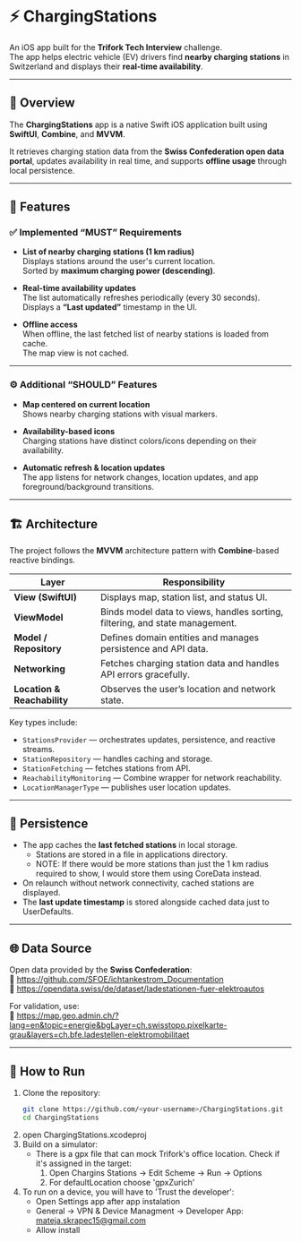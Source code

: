 # ⚡️ ChargingStations

An iOS app built for the **Trifork Tech Interview** challenge.  
The app helps electric vehicle (EV) drivers find **nearby charging stations** in Switzerland and displays their **real-time availability**.

---

## 🚀 Overview

The **ChargingStations** app is a native Swift iOS application built using **SwiftUI**, **Combine**, and **MVVM**.  

It retrieves charging station data from the **Swiss Confederation open data portal**, updates availability in real time, and supports **offline usage** through local persistence.

---

## 🧩 Features

### ✅ Implemented “MUST” Requirements
- **List of nearby charging stations (1 km radius)**  
  Displays stations around the user's current location.  
  Sorted by **maximum charging power (descending)**.  

- **Real-time availability updates**  
  The list automatically refreshes periodically (every 30 seconds).  
  Displays a **“Last updated”** timestamp in the UI.

- **Offline access**  
  When offline, the last fetched list of nearby stations is loaded from cache.  
  The map view is not cached.

---

### ⚙️ Additional “SHOULD” Features
- **Map centered on current location**  
  Shows nearby charging stations with visual markers.

- **Availability-based icons**  
  Charging stations have distinct colors/icons depending on their availability.

- **Automatic refresh & location updates**  
  The app listens for network changes, location updates, and app foreground/background transitions.

---

## 🏗️ Architecture

The project follows the **MVVM** architecture pattern with **Combine**-based reactive bindings.

| Layer | Responsibility |
|--------|----------------|
| **View (SwiftUI)** | Displays map, station list, and status UI. |
| **ViewModel** | Binds model data to views, handles sorting, filtering, and state management. |
| **Model / Repository** | Defines domain entities and manages persistence and API data. |
| **Networking** | Fetches charging station data and handles API errors gracefully. |
| **Location & Reachability** | Observes the user’s location and network state. |

Key types include:
- `StationsProvider` — orchestrates updates, persistence, and reactive streams.  
- `StationRepository` — handles caching and storage.  
- `StationFetching` —  fetches stations from API.  
- `ReachabilityMonitoring` — Combine wrapper for network reachability.  
- `LocationManagerType` — publishes user location updates.

---

## 💾 Persistence

- The app caches the **last fetched stations** in local storage.
    - Stations are stored in a file in applications directory.
    - NOTE: If there would be more stations than just the 1 km radius required to show, I would store them using CoreData instead.
- On relaunch without network connectivity, cached stations are displayed.
- The **last update timestamp** is stored alongside cached data just to UserDefaults.

---

## 🌐 Data Source

Open data provided by the **Swiss Confederation**:  
🔗 https://github.com/SFOE/ichtankestrom_Documentation  
🔗 https://opendata.swiss/de/dataset/ladestationen-fuer-elektroautos  

For validation, use:  
🔗 https://map.geo.admin.ch/?lang=en&topic=energie&bgLayer=ch.swisstopo.pixelkarte-grau&layers=ch.bfe.ladestellen-elektromobilitaet  

---

## 🧭 How to Run

1. Clone the repository:
   ```bash
   git clone https://github.com/<your-username>/ChargingStations.git
   cd ChargingStations
2. open ChargingStations.xcodeproj
3. Build on a simulator:
    - There is a gpx file that can mock Trifork's office location. Check if it's assigned in the target: 
        1. Open Chargins Stations -> Edit Scheme -> Run -> Options
        2. For defaultLocation choose 'gpxZurich'
4. To run on a device, you will have to 'Trust the developer':
    - Open Settings app after app instalation
    - General -> VPN & Device Managment -> Developer App: mateja.skrapec15@gmail.com
    - Allow install
